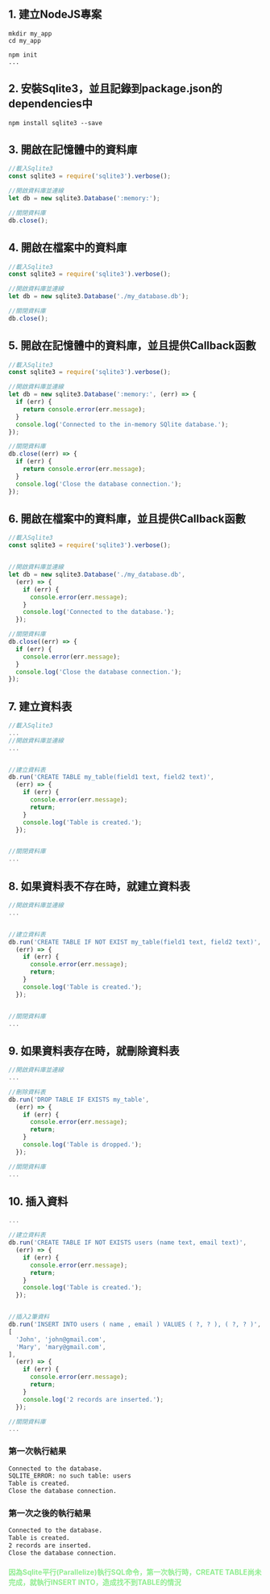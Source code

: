 ## 1. 建立NodeJS專案

```
mkdir my_app
cd my_app

npm init
...
```

## 2. 安裝Sqlite3，並且記錄到package.json的dependencies中

```
npm install sqlite3 --save
```


## 3. 開啟在**記憶體中**的資料庫
```js
//載入Sqlite3
const sqlite3 = require('sqlite3').verbose();

//開啟資料庫並連線
let db = new sqlite3.Database(':memory:');

//關閉資料庫
db.close();
```
## 4. 開啟在**檔案中**的資料庫
```js
//載入Sqlite3
const sqlite3 = require('sqlite3').verbose();

//開啟資料庫並連線
let db = new sqlite3.Database('./my_database.db');

//關閉資料庫
db.close();
```

## 5. 開啟在**記憶體中**的資料庫，並且提供Callback函數
```js
//載入Sqlite3
const sqlite3 = require('sqlite3').verbose();

//開啟資料庫並連線
let db = new sqlite3.Database(':memory:', (err) => {
  if (err) {
    return console.error(err.message);
  }
  console.log('Connected to the in-memory SQlite database.');
});

//關閉資料庫
db.close((err) => {
  if (err) {
    return console.error(err.message);
  }
  console.log('Close the database connection.');
});
```

## 6. 開啟在**檔案中**的資料庫，並且提供Callback函數
```js
//載入Sqlite3
const sqlite3 = require('sqlite3').verbose();


//開啟資料庫並連線
let db = new sqlite3.Database('./my_database.db',
  (err) => {
    if (err) {
      console.error(err.message);
    }
    console.log('Connected to the database.');
  });

//關閉資料庫
db.close((err) => {
  if (err) {
    console.error(err.message);
  }
  console.log('Close the database connection.');
});
```

## 7. 建立資料表
```js
//載入Sqlite3
...
//開啟資料庫並連線
...


//建立資料表
db.run('CREATE TABLE my_table(field1 text, field2 text)',
  (err) => {
    if (err) {
      console.error(err.message);
      return;
    }
    console.log('Table is created.');
  });


//關閉資料庫
...
```

## 8. 如果資料表不存在時，就建立資料表
```js
//開啟資料庫並連線
...


//建立資料表
db.run('CREATE TABLE IF NOT EXIST my_table(field1 text, field2 text)',
  (err) => {
    if (err) {
      console.error(err.message);
      return;
    }
    console.log('Table is created.');
  });


//關閉資料庫
...
```

## 9. 如果資料表存在時，就刪除資料表
```js
//開啟資料庫並連線
...

//刪除資料表
db.run('DROP TABLE IF EXISTS my_table',
  (err) => {
    if (err) {
      console.error(err.message);
      return;
    }
    console.log('Table is dropped.');
  });

//關閉資料庫
...
```

## 10. 插入資料
```js
...

//建立資料表
db.run('CREATE TABLE IF NOT EXISTS users (name text, email text)',
  (err) => {
    if (err) {
      console.error(err.message);
      return;
    }
    console.log('Table is created.');
  });


//插入2筆資料
db.run('INSERT INTO users ( name , email ) VALUES ( ?, ? ), ( ?, ? )',
[
  'John', 'john@gmail.com',
  'Mary', 'mary@gmail.com',
],
  (err) => {
    if (err) {
      console.error(err.message);
      return;
    }
    console.log('2 records are inserted.');
  });

//關閉資料庫
...
```
### 第一次執行結果
```bash
Connected to the database.
SQLITE_ERROR: no such table: users
Table is created.
Close the database connection.
```

### 第一次之後的執行結果
```bash
Connected to the database.
Table is created.
2 records are inserted.
Close the database connection.
```
#### <span style="color:lightgreen">因為Sqlite平行(Parallelize)執行SQL命令，第一次執行時，CREATE TABLE尚未完成，就執行INSERT INTO，造成找不到TABLE的情況</span>
